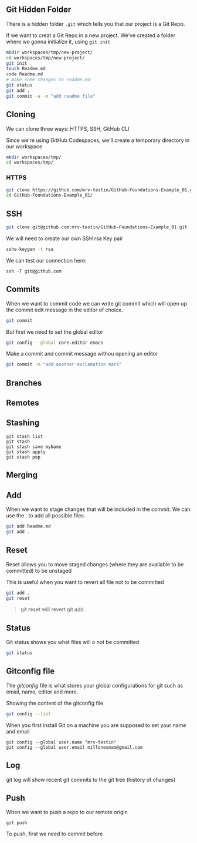 ## Git Hidden Folder

There is a hidden folder `.git` which tells you that our project is a Git Repo.

If we want to creat a Git Repo in a new project. We've created a folder where we gonna initialize it, using `git init`
```sh
mkdir workspaces/tmp/new-project/
cd workspaces/tmp/new-project/    
git init
touch Readme.md 
code Readme.md
# make some changes to readme.md
git status
git add .
git commit -a -m "add readme file"
```

## Cloning

We can clone three ways: HTTPS, SSH, GitHub CLI

Since we're using GitHub Codespaces, we'll create a temporary directory in our workspace

```sh
mkdir workspaces/tmp/
cd workspaces/tmp/
```

### HTTPS

```sh
git clone https://github.com/mrv-testin/GitHub-Foundations-Example_01.git
cd GitHub-Foundations-Example_01/
```

## SSH
```sh
git clone git@github.com:mrv-testin/GitHub-Foundations-Example_01.git
```

We will need to create our own SSH rsa Key pair
```sh
sshe-keygen -t rsa
```
We can test our connection here:
```
ssh -T git@github.com
```

## Commits
When we want to commit code we can write git commit which will open up the commit edit message in the editor of choice. 
```sh
git commit
```
But first we need to set the global editor
```sh
git config --global core.editor emacs
```
Make a commit and commit message withou opening an editor 
```sh
git commit -m "add another exclamation mark"
```

## Branches

## Remotes

## Stashing

```
git stash list
git stash
git stash save myName
git stash apply 
git stash pop
```

## Merging

## Add

When we want to stage changes that will be included in the commit. We can use the . to add all possible files.
```sh
git add Readme.md
git add .
```

## Reset
Reset allows you to move staged changes (where they are available to be committed) to be unstaged   

This is useful when you want to revert all file not to be committed
```sh
git add . 
git reset
```
> git reset will revert git add . 

## Status

Git status shows you what files will o not be committed
```sh
git status
```

## Gitconfig file
The _gitconfig_ file is what stores your global configurations for git such as email, name, editor and more. 

Showing the content of the gitconfig file
```sh
git config --list
```
When you first install Git on a machine you are supposed to set your name and email 
```
git config --global user.name "mrv-testin"
git config --global user.email millonesmam@gmail.com
```

## Log
git log will show recent git commits to the git tree (history of changes)

## Push
When we want to push a repo to our remote origin    
```
git push
```
To push, first we need to commit before